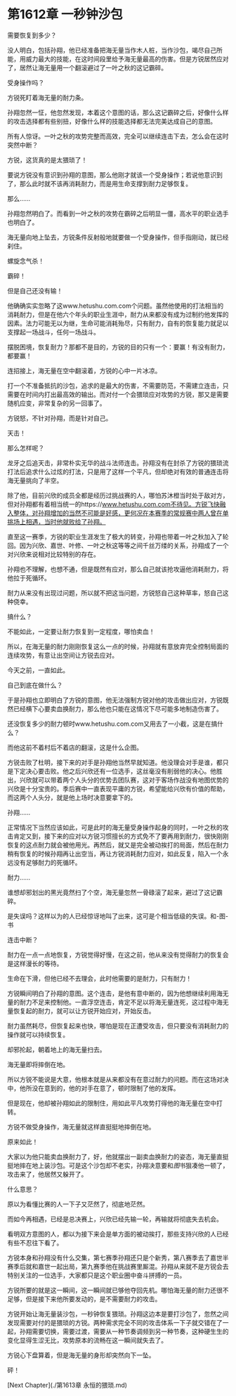 # 第1612章 一秒钟沙包

需要恢复到多少？

没人明白，包括孙翔，他已经准备把海无量当作木人桩，当作沙包，竭尽自己所能，用威力最大的技能，在这时间段里给予海无量最高的伤害。但是方锐居然应对了，居然让海无量用一个翻滚避过了一叶之秋的这记霸碎。

受身操作吗？

方锐死盯着海无量的耐力条。

孙翔忽然一怔，他忽然发现，本着这个意图的话，那么这记霸碎之后，好像什么样的攻击选择都有些别扭，好像什么样的技能选择都无法完美达成自己的意图。

所有人惊讶。一叶之秋的攻势完整而高效，完全可以继续连击下去，怎么会在这时突然中断？

方锐，这货真的是太猥琐了！

要说方锐没有意识到孙翔的意图，那么他刚才就该一个受身操作；若说他意识到了，那么此时就不该再消耗耐力，而是用生命支撑到耐力足够恢复。

那么……

孙翔忽然明白了。而看到一叶之秋的攻势在霸碎之后明显一僵，高水平的职业选手也明白了。

海无量向地上坠去，方锐条件反射般地就要做一个受身操作，但手指刚动，就已经刹住。

螺旋念气杀！

霸碎！

但是自己还没有输！

他确确实实忽略了这www.hetushu.com.com个问题。虽然他使用的打法相当的消耗耐力，但是在他六个年头的职业生涯中，耐力从来都没有成为过制约他发挥的因素。法力可能无以为继，生命可能消耗殆尽，只有耐力，自有的恢复能力就足以支撑起一场战斗，任何一场战斗。

摆脱困境，恢复耐力？那都不是目的，方锐的目的只有一个：要赢！有没有耐力，都要赢！

连招接上，海无量在空中翻滚着，方锐的心中一片冰凉。

打一个不准备抵抗的沙包，追求的是最大的伤害，不需要防范，不需建立连击，只需要在时间内打出最高效的输出。而对付一个会猥琐应对攻势的方锐，那又是需要随机应变，非常复杂的另一回事了。

方锐怒，不针对孙翔，而是针对自己。

天击！

那么怎样呢？

龙牙之后追天击，非常朴实无华的战斗法师连击。孙翔没有在封杀了方锐的猥琐流打法后追求什么过炫的打法，只是用了这样一个平凡，但却绝对有效的普通连击将海无量挑向了半空。

除了他，目前兴欣的成员全都是经历过挑战赛的人，哪怕苏沐橙当时处于敌对方，但对孙翔都有着相当统一的https://www.hetushu.com.com不待见。方锐飞快融入整体，对孙翔增加的当然不可能是好感，更何况在本赛季的常规赛中两人曾在单挑场上相遇，当时他就败给了孙翔。

直至这一赛季，方锐的职业生涯发生了极大的转变，孙翔也带着一叶之秋加入了轮回。因为兴欣、嘉世、叶修、一叶之秋这等等之间千丝万缕的关系，孙翔成了一个对兴欣来说相对比较特别的存在。

孙翔也不理解，也想不通，但是既然有应对，那么自己就该抢攻逼他消耗耐力，将他拉于死循环。

耐力从来没有出现过问题，所以就不把这当问题，方锐怒自己这种草率，怒自己这种侥幸。

搞什么？

不能如此，一定要让耐力恢复到一定程度，哪怕卖血！

所以，在海无量的耐力刚刚恢复这么一点的时候，孙翔就有意放弃完全控制局面的连续攻势，有意让出空间让方锐去应对。

今天之前，一直如此。

自己到底在做什么？

于是孙翔也立即明白了方锐的意图，他无法强制方锐对他的攻击做出应对，方锐既然已经横下心要卖血换耐力，那么他也只能在这情况下尽可能多地制造伤害了。

还没恢复多少的耐力顿时www.hetushu.com.com又用去了一小截，这是在搞什么？

而他这前不着村后不着店的翻滚，这是什么企图。

方锐击败了杜明，接下来的对手是孙翔他当然早就知道。他没理会对手是谁，都只是下定决心要击败。他之后兴欣还有一位选手，这丝毫没有削弱他的决心。他胜出，兴欣就可以带着两个人头分的优势去团队赛，这对于客场作战没有地图优势的兴欣是十分宝贵的。季后赛中一直表现平庸的方锐，希望能给兴欣有价值的帮助，而这两个人头分，就是他上场时决意要拿下的。

孙翔……

正常情况下当然应该如此，可是此时的海无量受身操作起身的同时，一叶之秋的攻击肯定又到，接下来的应对以方锐习惯擅长的方式免不了要再用到耐力，很快刚刚恢复的这点耐力就会被他用光。再然后，就又是完全被动挨打的局面，然后在耐力稍有恢复的时候孙翔再让出空当，再让方锐消耗耐力应对，如此反复，陷入一个永远没有足够耐力的死循环。

耐力……

谁想却邪划出的黑光竟然扫了个空，海无量忽然一骨碌滚了起来，避过了这记霸碎。

是失误吗？这样以为的人已经惊讶地叫了出来，这可是个相当低级的失误。和-图-书

连击中断？

耐力在一点一点地恢复，方锐觉得好慢，在这之前，他从来没有觉得耐力的恢复会是这样漫长的等待。

生命在下滑，但他已经不去理会，此时他需要的是耐力，只有耐力！

方锐瞬间明白了孙翔的意图。这个连击，是他有意中断的，因为他想继续利用海无量的耐力不足来控制他。一直浮空连击，肯定不足以将海无量连死，这过程中海无量恢复起的耐力，就可以让方锐开始应对，开始反击。

耐力虽然耗尽，但恢复起来也快，哪怕是现在正遭受攻击，但只要没有消耗耐力的操作就可以持续恢复。

却邪抡起，朝着地上的海无量扫去。

海无量即将摔倒在地。

所以方锐不能说是大意，他根本就是从来都没有在意过耐力的问题。而在这场对决中，他所没在意到的，他的对手在意了，顿时限制了他的发挥。

但是现在，他却被孙翔如此的限制住，用如此平凡攻势打得他的海无量在空中打转。

方锐不做受身操作，海无量就这样直挺挺地摔倒在地。

原来如此！

大家以为他只能卖血换耐力了，好，他就摆出一副卖血换耐力的姿态，海无量直挺挺地摔在地上装沙包。可是这个沙包却不老实，孙翔决意要和*图*书狠凑他一顿了，攻击来了，他居然又躲开了。

什么意思？

原以为看懂比赛的人一下子又茫然了，彻底地茫然。

而如今再相遇，已经是总决赛上，兴欣已经先输一轮，再输就将彻底失去机会。

看明双方意图的人，都以为接下来会是单方面的被动挨打，那些支持兴欣的人已经有些不忍往下看了。

方锐本身和孙翔没有什么交集，第七赛季孙翔还只是个新秀，第八赛季去了嘉世半赛季后就和嘉世一起出局，第九赛季他在挑战赛里厮混。孙翔从来就不是方锐会去特别关注的一位选手，大家都只是这个职业圈中奋斗拼搏的一员。

方锐所要的就是这一瞬间，这一瞬间就已够他夺回先机。哪怕海无量的耐力还很不足够，但是接下来他所要发动的，是不需要耐力的攻击。

方锐开始让海无量装沙包，一秒钟恢复猥琐。孙翔这边本是要打沙包了，忽然之间发现需要对付的是猥琐的方锐。两种需求完全不同的攻击体系一下子就交错在了一起，孙翔需要切换，需要过渡，需要从一种节奏调频到另一种节奏，这种硬生生的变化显得生涩无比，攻势原本的流畅在这一瞬间就失去了。

方锐心下盘算着，但是海无量的身形却突然向下一坠。

砰！



[Next Chapter](./第1613章 永恒的猥琐.md)